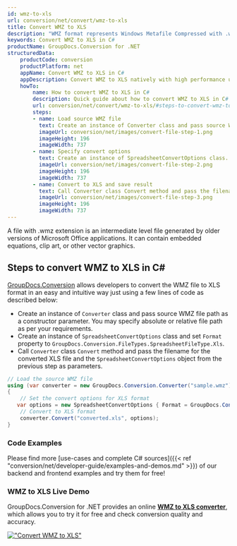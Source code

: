 ```yaml
---
id: wmz-to-xls
url: conversion/net/convert/wmz-to-xls
title: Convert WMZ to XLS
description: "WMZ format represents Windows Metafile Compressed with .wmz extension. Learn how to convert WMZ to XLS file programmatically in C# language using GroupDocs.Conversion for .NET library."
keywords: Convert WMZ to XLS in C#
productName: GroupDocs.Conversion for .NET
structuredData:
    productCode: conversion
    productPlatform: net
    appName: Convert WMZ to XLS in C#
    appDescription: Convert WMZ to XLS natively with high performance using C# language and server side GroupDocs.Conversion for .NET APIs, without the use of any software like Microsoft or Open Office.
    howTo:
        name: How to convert WMZ to XLS in C# 
        description: Quick guide about how to convert WMZ to XLS in C# with high performance and accuracy.
        url: conversion/net/convert/wmz-to-xls/#steps-to-convert-wmz-to-xls-in-c
        steps:
        - name: Load source WMZ file 
          text: Create an instance of Converter class and pass source WMZ file path as a constructor parameter. You may specify absolute or relative file path as per your requirements. 
          imageUrl: conversion/net/images/convert-file-step-1.png
          imageHeight: 196
          imageWidth: 737
        - name: Specify convert options 
          text: Create an instance of SpreadsheetConvertOptions class.
          imageUrl: conversion/net/images/convert-file-step-2.png
          imageHeight: 196
          imageWidth: 737
        - name: Convert to XLS and save result 
          text: Call Converter class Convert method and pass the filename for the converted HTML file and the SpreadsheetConvertOptions object from the previous step as parameters.
          imageUrl: conversion/net/images/convert-file-step-3.png
          imageHeight: 196
          imageWidth: 737
---
```


A file with .wmz extension is an intermediate level file generated by older versions of Microsoft Office applications. It can contain embedded equations, clip art, or other vector graphics.

## Steps to convert WMZ to XLS in C#

[GroupDocs.Conversion](https://products.groupdocs.com/conversion/net) allows developers to convert the WMZ file to XLS format in an easy and intuitive way just using a few lines of code as described below:

* Create an instance of `Converter` class and pass source WMZ file path as a constructor parameter. You may specify absolute or relative file path as per your requirements. 
* Create an instance of `SpreadsheetConvertOptions` class and set `Format` property to `GroupDocs.Conversion.FileTypes.SpreadsheetFileType.Xls`.
* Call `Converter` class `Convert` method and pass the filename for the converted XLS file and the `SpreadsheetConvertOptions` object from the previous step as parameters.

```csharp
// Load the source WMZ file
using (var converter = new GroupDocs.Conversion.Converter("sample.wmz"))
{
    // Set the convert options for XLS format
   var options = new SpreadsheetConvertOptions { Format = GroupDocs.Conversion.FileTypes.SpreadsheetFileType.Xls };
    // Convert to XLS format
    converter.Convert("converted.xls", options);
}
```

### Code Examples

Please find more [use-cases and complete C# sources]({{< ref "conversion/net/developer-guide/examples-and-demos.md" >}}) of our backend and frontend examples and try them for free!

### WMZ to XLS Live Demo

GroupDocs.Conversion for .NET provides an online [**WMZ to XLS converter**](https://products.groupdocs.app/conversion/wmz-to-xls), which allows you to try it for free and check conversion quality and accuracy.

[!["Convert WMZ to XLS"](conversion/net/images/convert-to-xls/convert-wmz-to-xls.png)](https://products.groupdocs.app/conversion/wmz-to-xls)